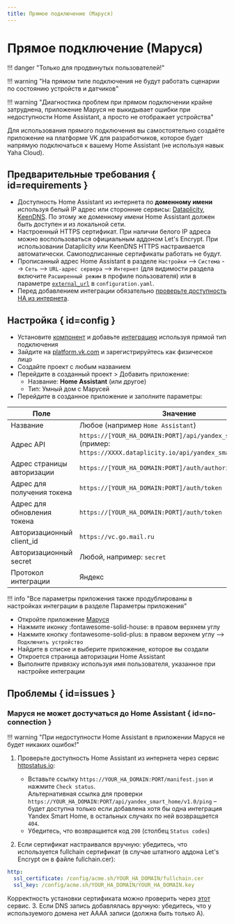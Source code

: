 ```yaml
---
title: Прямое подключение (Маруся)
---
```

# Прямое подключение (Маруся)

!!! danger "Только для продвинутых пользователей!"

!!! warning "На прямом типе подключения не будут работать сценарии по состоянию устройств и датчиков"

!!! warning "Диагностика проблем при прямом подключении крайне затруднена, приложение Маруся не выкидывает ошибки при недоступности Home Assistant, а просто не отображает устройства"

Для использования прямого подключения вы самостоятельно создаёте приложение на платформе VK для разработчиков, которое будет напрямую подключаться к вашему Home Assistant (не используя навык Yaha Cloud).

## Предварительные требования { id=requirements }

* Доступность Home Assistant из интернета по **доменному имени** используя белый IP адрес или
  сторонние сервисы: [Dataplicity](https://github.com/AlexxIT/Dataplicity), [KeenDNS](https://keenetic.link). По этому же доменному имени Home Assistant должен быть доступен и из локальной сети.
* Настроенный HTTPS сертификат. При наличии белого IP адреса можно воспользоваться официальным аддоном Let's Encrypt.
  При использовании Dataplicity или KeenDNS HTTPS настраивается автоматически. Самоподписанные сертификаты работать не будут.
* Прописанный адрес Home Assistant в разделе `Настройки` --> `Система` --> `Сеть` --> `URL-адрес сервера` --> `Интернет` (для видимости раздела включите `Расширенный режим` в профиле пользователя) или в параметре [`external_url`](https://www.home-assistant.io/integrations/homeassistant/#external_url) в `configuration.yaml`.
* Перед добавлением интеграции обязательно [проверьте доступность HA из интернета](#no-connection).

## Настройка { id=config }

* Установите [компонент](../../install/component.md) и добавьте [интеграцию](../../install/integration.md) используя прямой тип подключения
* Зайдите на [platform.vk.com](https://platform.vk.com) и зарегистрируйтесь как физическое лицо
* Создайте проект с любым названием
* Перейдите в созданный проект > Добавить приложение:
    * Название: **Home Assistant** (или другое)
    * Тип: Умный дом с Марусей
* Перейдите в созданное приложение и заполните параметры:

| Поле                        | Значение                                                                                                                         |
| --------------------------- | -------------------------------------------------------------------------------------------------------------------------------- |
| Название                    | Любое (например `Home Assistant`)                                                                                                |
| Адрес API                   | `https://[YOUR_HA_DOMAIN:PORT]/api/yandex_smart_home/v1.0`<br>(пример: `https://XXXX.dataplicity.io/api/yandex_smart_home/v1.0`) |
| Адрес страницы авторизации  | `https://[YOUR_HA_DOMAIN:PORT]/auth/authorize`                                                                                   |
| Адрес для получения тоĸена  | `https://[YOUR_HA_DOMAIN:PORT]/auth/token`                                                                                       |
| Адрес для обновления токена | `https://[YOUR_HA_DOMAIN:PORT]/auth/token`                                                                                       |
| Авторизационный client_id   | `https://vc.go.mail.ru`                                                                                                          |
| Авторизационный secret      | Любой, например: `secret`                                                                                                        |
| Протокол интеграции         | Яндекс                                                                                                                           |

!!! info "Все параметры приложения также продублированы в настройках интеграции в разделе Параметры приложения"

* Откройте приложение [Маруся](https://marusia.vk.com)
* Нажмите иконку :fontawesome-solid-house: в правом верхнем углу
* Нажмите кнопку :fontawesome-solid-plus: в правом верхнем углу --> `Подключить устройство`
* Найдите в списке и выберите приложение, которое вы создали
* Откроется страница авторизации Home Assistant
* Выполните привязку используя имя пользователя, указанное при настройке интеграции

## Проблемы { id=issues }

### Маруся не может достучаться до Home Assistant { id=no-connection }

!!! warning "При недоступности Home Assistant в приложении Маруся не будет никаких ошибок!"

1. Проверьте доступность Home Assistant из интернета через сервис [httpstatus.io](https://httpstatus.io):
     * Вставьте ссылку `https://YOUR_HA_DOMAIN:PORT/manifest.json` и нажмите `Check status`.<br>
       Альтернативная ссылка для проверки `https://YOUR_HA_DOMAIN:PORT/api/yandex_smart_home/v1.0/ping` – будет доступна только если добавлена хотя бы одна интеграция Yandex Smart Home, в остальных случаях по ней возвращается `404`.
     * Убедитесь, что возвращается код `200` (столбец `Status codes`)

2. Если сертификат настраивался вручную: убедитесь, что используется fullchain сертификат
   (в случае штатного аддона Let's Encrypt он в файле fullchain.cer):

  ```yaml
  http:
    ssl_certificate: /config/acme.sh/YOUR_HA_DOMAIN/fullchain.cer
    ssl_key: /config/acme.sh/YOUR_HA_DOMAIN/YOUR_HA_DOMAIN.key
  ```

  Корректность установки сертификата можно проверить через [этот](https://www.sslshopper.com/ssl-checker.html) сервис.
3. Если DNS запись добавлялась вручную: убедитесь, что у используемого домена нет AAAA записи (должна быть только A).
